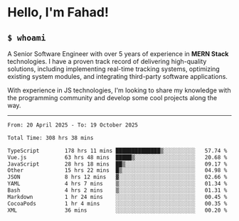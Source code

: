 <h1>Hello, I'm Fahad!</h1>

<h2><code>$ whoami</code></h2>

A Senior Software Engineer with over 5 years of experience in **MERN Stack** technologies. I have a proven track record of delivering high-quality solutions, including implementing real-time tracking systems, optimizing existing system modules, and integrating third-party software applications.

With experience in JS technologies, I'm looking to share my knowledge with the programming community and develop some cool projects along the way.

---

<!--START_SECTION:waka-->

```txt
From: 20 April 2025 - To: 19 October 2025

Total Time: 308 hrs 38 mins

TypeScript        178 hrs 11 mins ██████████████▒░░░░░░░░░░   57.74 %
Vue.js            63 hrs 48 mins  █████▒░░░░░░░░░░░░░░░░░░░   20.68 %
JavaScript        28 hrs 18 mins  ██▒░░░░░░░░░░░░░░░░░░░░░░   09.17 %
Other             15 hrs 22 mins  █▒░░░░░░░░░░░░░░░░░░░░░░░   04.98 %
JSON              8 hrs 12 mins   ▓░░░░░░░░░░░░░░░░░░░░░░░░   02.66 %
YAML              4 hrs 7 mins    ▒░░░░░░░░░░░░░░░░░░░░░░░░   01.34 %
Bash              4 hrs 2 mins    ▒░░░░░░░░░░░░░░░░░░░░░░░░   01.31 %
Markdown          1 hr 24 mins    ░░░░░░░░░░░░░░░░░░░░░░░░░   00.45 %
CocoaPods         1 hr 4 mins     ░░░░░░░░░░░░░░░░░░░░░░░░░   00.35 %
XML               36 mins         ░░░░░░░░░░░░░░░░░░░░░░░░░   00.20 %
```

<!--END_SECTION:waka-->

<!--
**heyFahad/heyFahad** is a ✨ _special_ ✨ repository because its `README.md` (this file) appears on your GitHub profile.

Here are some ideas to get you started:

- 🔭 I’m currently working on ...
- 🌱 I’m currently learning ...
- 👯 I’m looking to collaborate on ...
- 🤔 I’m looking for help with ...
- 💬 Ask me about ...
- 📫 How to reach me: ...
- 😄 Pronouns: ...
- ⚡ Fun fact: ...
-->
